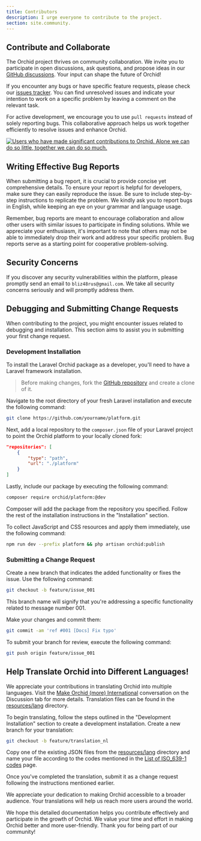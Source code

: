 ```yaml
---
title: Contributors
description: I urge everyone to contribute to the project.
section: site.community.
---
```


## Contribute and Collaborate

The Orchid project thrives on community collaboration. We invite you to participate in open discussions, ask questions, and propose ideas in our [GitHub discussions](https://github.com/orchidsoftware/platform/discussions). Your input can shape the future of Orchid!

If you encounter any bugs or have specific feature requests, please check our [issues tracker](https://github.com/orchidsoftware/platform/issues). You can find unresolved issues and indicate your intention to work on a specific problem by leaving a comment on the relevant task.

For active development, we encourage you to use `pull requests` instead of solely reporting bugs. This collaborative approach helps us work together efficiently to resolve issues and enhance Orchid.

[![Users who have made significant contributions to Orchid. Alone we can do so little, together we can do so much.](https://opencollective.com/orchid/contributors.svg?width=800&button=false)](https://github.com/orchidsoftware/platform)



## Writing Effective Bug Reports

When submitting a bug report, it is crucial to provide concise yet comprehensive details. To ensure your report is helpful for developers, make sure they can easily reproduce the issue. Be sure to include step-by-step instructions to replicate the problem. We kindly ask you to report bugs in English, while keeping an eye on your grammar and language usage.

Remember, bug reports are meant to encourage collaboration and allow other users with similar issues to participate in finding solutions. While we appreciate your enthusiasm, it's important to note that others may not be able to immediately drop their work and address your specific problem. Bug reports serve as a starting point for cooperative problem-solving.

## Security Concerns

If you discover any security vulnerabilities within the platform, please promptly send an email to `bliz48rus@gmail.com`. We take all security concerns seriously and will promptly address them.

## Debugging and Submitting Change Requests

When contributing to the project, you might encounter issues related to debugging and installation. This section aims to assist you in submitting your first change request.

### Development Installation

To install the Laravel Orchid package as a developer, you'll need to have a Laravel framework installation.

> Before making changes, fork the [GitHub repository](https://github.com/orchidsoftware/platform) and create a clone of it.

Navigate to the root directory of your fresh Laravel installation and execute the following command:

```bash
git clone https://github.com/yourname/platform.git
```

Next, add a local repository to the `composer.json` file of your Laravel project to point the Orchid platform to your locally cloned fork:

```json
"repositories": [
    {
        "type": "path",
        "url": "./platform"
    }
]
```

Lastly, include our package by executing the following command:

```bash
composer require orchid/platform:@dev
```

Composer will add the package from the repository you specified. Follow the rest of the installation instructions in the "Installation" section.

To collect JavaScript and CSS resources and apply them immediately, use the following command:

```bash
npm run dev --prefix platform && php artisan orchid:publish
```

### Submitting a Change Request

Create a new branch that indicates the added functionality or fixes the issue. Use the following command:

```bash
git checkout -b feature/issue_001
```

This branch name will signify that you're addressing a specific functionality related to message number 001.

Make your changes and commit them:

```bash
git commit -am 'ref #001 [Docs] Fix typo'
```

To submit your branch for review, execute the following command:

```bash
git push origin feature/issue_001
```

## Help Translate Orchid into Different Languages!

We appreciate your contributions in translating Orchid into multiple languages. Visit the [Make Orchid (more) International](https://github.com/orchidsoftware/platform/discussions/1545) conversation on the Discussion tab for more details. Translation files can be found in the [resources/lang](https://github.com/orchidsoftware/platform/tree/master/resources/lang) directory.

To begin translating, follow the steps outlined in the "Development Installation" section to create a development installation. Create a new branch for your translation:

```bash
git checkout -b feature/translation_nl
```

Copy one of the existing JSON files from the [resources/lang](https://github.com/orchidsoftware/platform/tree/master/resources/lang) directory and name your file according to the codes mentioned in the [List of ISO_639-1 codes](https://en.wikipedia.org/wiki/List_of_ISO_639-1_codes) page.

Once you've completed the translation, submit it as a change request following the instructions mentioned earlier.

We appreciate your dedication to making Orchid accessible to a broader audience. Your translations will help us reach more users around the world.

We hope this detailed documentation helps you contribute effectively and participate in the growth of Orchid. We value your time and effort in making Orchid better and more user-friendly. Thank you for being part of our community!

